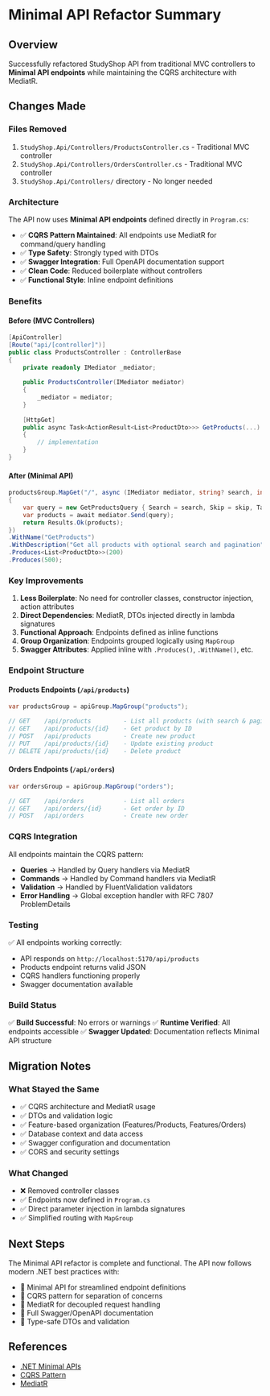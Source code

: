 # Minimal API Refactor Summary

## Overview

Successfully refactored StudyShop API from traditional MVC controllers to **Minimal API endpoints** while maintaining the CQRS architecture with MediatR.

## Changes Made

### Files Removed

1. `StudyShop.Api/Controllers/ProductsController.cs` - Traditional MVC controller
2. `StudyShop.Api/Controllers/OrdersController.cs` - Traditional MVC controller
3. `StudyShop.Api/Controllers/` directory - No longer needed

### Architecture

The API now uses **Minimal API endpoints** defined directly in `Program.cs`:

- ✅ **CQRS Pattern Maintained**: All endpoints use MediatR for command/query handling
- ✅ **Type Safety**: Strongly typed with DTOs
- ✅ **Swagger Integration**: Full OpenAPI documentation support
- ✅ **Clean Code**: Reduced boilerplate without controllers
- ✅ **Functional Style**: Inline endpoint definitions

### Benefits

#### Before (MVC Controllers)
```csharp
[ApiController]
[Route("api/[controller]")]
public class ProductsController : ControllerBase
{
    private readonly IMediator _mediator;
    
    public ProductsController(IMediator mediator)
    {
        _mediator = mediator;
    }
    
    [HttpGet]
    public async Task<ActionResult<List<ProductDto>>> GetProducts(...)
    {
        // implementation
    }
}
```

#### After (Minimal API)
```csharp
productsGroup.MapGet("/", async (IMediator mediator, string? search, int skip = 0, int take = 100) =>
{
    var query = new GetProductsQuery { Search = search, Skip = skip, Take = take };
    var products = await mediator.Send(query);
    return Results.Ok(products);
})
.WithName("GetProducts")
.WithDescription("Get all products with optional search and pagination")
.Produces<List<ProductDto>>(200)
.Produces(500);
```

### Key Improvements

1. **Less Boilerplate**: No need for controller classes, constructor injection, action attributes
2. **Direct Dependencies**: MediatR, DTOs injected directly in lambda signatures
3. **Functional Approach**: Endpoints defined as inline functions
4. **Group Organization**: Endpoints grouped logically using `MapGroup`
5. **Swagger Attributes**: Applied inline with `.Produces()`, `.WithName()`, etc.

### Endpoint Structure

#### Products Endpoints (`/api/products`)
```csharp
var productsGroup = apiGroup.MapGroup("products");

// GET    /api/products         - List all products (with search & pagination)
// GET    /api/products/{id}    - Get product by ID
// POST   /api/products         - Create new product
// PUT    /api/products/{id}    - Update existing product
// DELETE /api/products/{id}    - Delete product
```

#### Orders Endpoints (`/api/orders`)
```csharp
var ordersGroup = apiGroup.MapGroup("orders");

// GET    /api/orders           - List all orders
// GET    /api/orders/{id}      - Get order by ID
// POST   /api/orders           - Create new order
```

### CQRS Integration

All endpoints maintain the CQRS pattern:

- **Queries** → Handled by Query handlers via MediatR
- **Commands** → Handled by Command handlers via MediatR
- **Validation** → Handled by FluentValidation validators
- **Error Handling** → Global exception handler with RFC 7807 ProblemDetails

### Testing

✅ All endpoints working correctly:
- API responds on `http://localhost:5170/api/products`
- Products endpoint returns valid JSON
- CQRS handlers functioning properly
- Swagger documentation available

### Build Status

✅ **Build Successful**: No errors or warnings
✅ **Runtime Verified**: All endpoints accessible
✅ **Swagger Updated**: Documentation reflects Minimal API structure

## Migration Notes

### What Stayed the Same

- ✅ CQRS architecture and MediatR usage
- ✅ DTOs and validation logic
- ✅ Feature-based organization (Features/Products, Features/Orders)
- ✅ Database context and data access
- ✅ Swagger configuration and documentation
- ✅ CORS and security settings

### What Changed

- ❌ Removed controller classes
- ✅ Endpoints now defined in `Program.cs`
- ✅ Direct parameter injection in lambda signatures
- ✅ Simplified routing with `MapGroup`

## Next Steps

The Minimal API refactor is complete and functional. The API now follows modern .NET best practices with:

- 📌 Minimal API for streamlined endpoint definitions
- 📌 CQRS pattern for separation of concerns
- 📌 MediatR for decoupled request handling
- 📌 Full Swagger/OpenAPI documentation
- 📌 Type-safe DTOs and validation

## References

- [.NET Minimal APIs](https://learn.microsoft.com/en-us/aspnet/core/fundamentals/minimal-apis)
- [CQRS Pattern](https://learn.microsoft.com/en-us/azure/architecture/patterns/cqrs)
- [MediatR](https://github.com/jbogard/MediatR)

